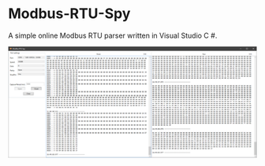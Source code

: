# Modbus-RTU-Spy
A simple online Modbus RTU parser written in Visual Studio C #.

![screenshot of sample](./Modbus-RTU-Spy.png)
